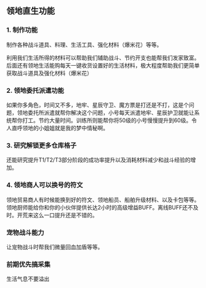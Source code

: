 


## 领地直生功能


### 1. 制作功能

制作各种战斗道具、料理、生活工具、强化材料（爆米花）等等。

利用我们生活所得的材料可以帮助我们辅助战斗、节约开支也能帮我们发家致富。后面还有领地生活能购每天一键收货设置好的生活材料，极大程度帮助我们更简单获取战斗道具及强化材料（爆米花）


### 2. 领地委托派遣功能

如果你多角色，时间又不多，地牢、星辰守卫、魔方票是打还是不打，这是个问题，领地委托所派遣就帮你解决这个问题，小号每天派遣地牢、星辰护卫就能让系统帮你打工。节约大量时间。训练所则能帮你将50级的小号慢慢提升到60级。令人直呼领地的小姐姐就是我的梦中情秘啊。


### 3. 研究解锁更多仓库格子

还能研究提升T1/T2/T3部分阶段的成功率提升以及消耗材料减少和战斗经验的增加。


### 4. 领地商人可以换号的符文


领地贸易商人有时候能换到好的符文、领地船员、船舶升级材料、以及卡包等等。领地厨师能给你和你的小伙伴提供长达2小时的高级增益BUFF。离线BUFF还不及时。开荒来这么一口提升还是不错的。


### 宠物战斗能力 

让宠物战斗时帮我们微量回血加盾等等。 

### 前期优先搞采集

生活气息不要溢出

